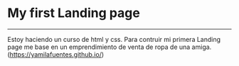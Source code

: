 # My first Landing page
___
 Estoy haciendo un curso de html y css. Para contruir mi primera Landing page me base en un emprendimiento de venta de ropa de una amiga.
 (https://yamilafuentes.github.io/)
